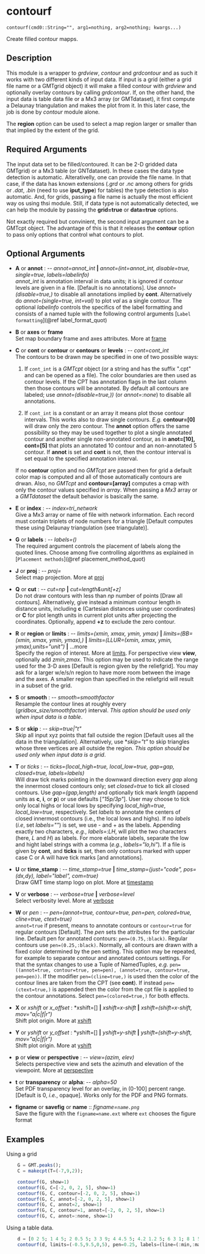 # contourf

    contourf(cmd0::String="", arg1=nothing, arg2=nothing; kwargs...)

Create filled contour mapps.

Description
-----------

This module is a wrapper to *grdview*, *contour* and *grdcontour* and as such it works with two different kinds of input data. If input is a grid (either a grid file name or a GMTgrid object) it will make a filled contour with *grdview* and optionally  overlay contours by calling *grdcontour*. If, on the other hand, the input data is table data file or a Mx3 array (or GMTdataset), it first compute a Delaunay triangulation and makes the plot from it. In this later case, the job is done by *contour* module alone.

The **region** option can be used to select a map region larger or smaller than that implied by the extent of the grid. 

Required Arguments
------------------

The input data set to be filled/contoured. It can be 2-D gridded data GMTgrid) or a Mx3 table (or GNTdataset). In these cases
the data type detection is automatic. Alterativelly, one can provide the file name. In that case, if the data has
known extensions (*.grd* or *.nc* among others for grids or *.dat*, *.bin* (need to use **iput_type**) for tables) the
type detection is also automatic. And, for grids, passing a file name is actually the most efficient way os using thsi module.
Still, if data type is not automatically detected, we can help the module by passing the **grid=true** or **data=true**
options.

Not exactly required but convinient, the second input argument can be a GMTcpt object. The advantage of this is that it
releases the **contour** option to pass only options that control what contours to plot.

Optional Arguments
------------------

- **A** or **annot** : -- *annot=annot\_int* **|** *annot=(int=annot\_int, disable=true, single=true, labels=labelinfo)*\
   *annot\_int* is annotation interval in data units; it is ignored if contour levels are given in a file.
   [Default is no annotations]. Use *annot=(disable=true,)* to disable all annotations implied by **cont**.
   Alternatively do *annot=(single=true, int=val)* to plot *val* as a single contour. The optional *labelinfo* controls the specifics of the label formatting and consists of a named tuple with the following control arguments [`Label formatting`](@ref label_format_quot)

- **B** or **axes** or **frame**\
   Set map boundary frame and axes attributes. More at [frame](@ref)

- **C** or **cont** or **contour** or **contours** or **levels** : -- *cont=cont\_int*\
   The contours to be drawn may be specified in one of two possible ways:

   1. If ``cont_int`` is a *GMTcpt* object (or a string and has the suffix ".cpt" and can be opened as a file).
      The color boundaries are then used as contour levels. If the CPT has annotation flags in the
      last column then those contours will be annotated. By default all contours are labeled;
      use *annot=(disable=true,))* (or *annot=:none*) to disable all annotations.

   2. If ``cont_int`` is a constant or an array it means plot those contour intervals. This works also to draw
      single contours. *E.g.* **contour=[0]** will draw only the zero contour. The **annot** option offers the same
	   possibility so they may be used together to plot a single annotated contour and another single non-annotated contour,
	   as in **anot=[10], cont=[5]** that plots an annotated 10 contour and an non-annotated 5 contour. If **annot** is set
	   and **cont** is not, then the contour interval is set equal to the specified annotation interval.

	If no **contour** option and no *GMTcpt* are passed then for grid a default color map is computed and all of
	those automatically contours are drwan. Also, no *GMTcpt* and **contour=[array]** computes a cmap with only the
	contour values specified in *array*. When passing a *Mx3* array or a *GMTdataset* the default behavior is
	basically the same.

- **E** or **index** : -- *index=tri_network*\
   Give a Mx3 array or name of file with network information. Each record must contain triplets of node numbers for
   a triangle [Default computes these using Delaunay triangulation (see triangulate)].

- **G** or **labels** : -- *labels=()*\
   The required argument controls the placement of labels along the quoted lines. Choose among five
   controlling algorithms as explained in [`Placement methods`](@ref placement_method_quot)

- **J** or **proj** : -- *proj=<parameters>*\
   Select map projection. More at [proj](@ref)

- **Q** or **cut** : -- *cut=np* **|** *cut=length&unit[+z]*\
   Do not draw contours with less than *np* number of points [Draw all contours]. Alternatively, give
   instead a minimum contour length in distance units, including **c** (Cartesian distances using user
   coordinates) or **C** for plot length units in current plot units after projecting the coordinates.
   Optionally, append **+z** to exclude the zero contour.

- **R** or **region** or **limits** : -- *limits=(xmin, xmax, ymin, ymax)* **|** *limits=(BB=(xmin, xmax, ymin, ymax),)*
   **|** *limits=(LLUR=(xmin, xmax, ymin, ymax),units="unit")* **|** ...more\
   Specify the region of interest. More at [limits](@ref). For perspective view **view**, optionally add
   *zmin,zmax*. This option may be used to indicate the range used for the 3-D axes [Default is region given
   by the reliefgrid]. You may ask for a larger w/e/s/n region to have more room between the image and the axes.
   A smaller region than specified in the reliefgrid will result in a subset of the grid.

- **S** or **smooth** : -- *smooth=smoothfactor*\
   Resample the contour lines at roughly every (*gridbox\_size/smoothfactor*) interval.
   *This option should be used only when input data is a table*.

- **S** or **skip** : -- *skip=true|"t"*\
   Skip all input xyz points that fall outside the region [Default uses all the data in the triangulation].
   Alternatively, use **skip="t"* to skip triangles whose three vertices are all outside the region.
   *This option should be used only when input data is a grid*.

- **T** or *ticks* : -- *ticks=(local\_high=true, local\_low=true, gap=gap, closed=true, labels=labels)*\
   Will draw tick marks pointing in the downward direction every *gap* along the innermost closed contours only;
   set *closed=true* to tick all closed contours. Use *gap=(gap,length)* and optionally tick mark *length*
   (append units as **c**, **i**, or **p**) or use defaults [*"15p/3p"*]. User may choose to tick only local
   highs or local lows by specifying *local\_high=true*, *local\_low=true*, respectively. Set *labels* to
   annotate the centers of closed innermost contours (i.e., the local lows and highs). If no *labels* (*i.e*,
   set *labels=""*) is set, we use - and + as the labels. Appending exactly two characters, *e.g.*, *labels=:LH*,
   will plot the two characters (here, *L* and *H*) as labels. For more elaborate labels, separate the low and hight
   label strings with a comma (*e.g.*, *labels="lo,hi"*). If a file is given by **cont**, and **ticks** is set,
   then only contours marked with upper case C or A will have tick marks [and annotations].

- **U** or **time_stamp** : -- *time_stamp=true* **|** *time_stamp=(just="code", pos=(dx,dy), label="label", com=true)*\
   Draw GMT time stamp logo on plot. More at [timestamp](@ref)

- **V** or **verbose** : -- *verbose=true* **|** *verbose=level*\
   Select verbosity level. More at [verbose](@ref)

- **W** or *pen* : -- *pen=(annot=true, contour=true, pen=pen, colored=true, cline=true, ctext=true)*\
   ``annot=true`` if present, means to annotate contours or ``contour=true`` for regular contours [Default].
   The *pen* sets the attributes for the particular line. Default pen for annotated contours: ``pen=(0.75,:black)``.
   Regular contours use ``pen=(0.25,:black)``. Normally, all contours are drawn with a fixed color determined by
   the pen setting. This option may be repeated, for example to separate contour and annotated contours settings.
   For that the syntax changes to use a Tuple of NamedTuples, *e.g.*  ``pen=((annot=true, contour=true, pen=pen), (annot=true, contour=true, pen=pen))``. If the modifier ``pen=(cline=true,)`` is used then the color of the contour lines are taken from the CPT (see **cont**). If instead ``pen=(ctext=true,)`` is appended then the color from the cpt file is applied to the contour annotations. Select ``pen=(colored=true,)`` for both effects.

- **X** or *xshift* or *x_offset* : *xshift=[] **|** *xshift=x-shift* **|** *xshift=(shift=x-shift, mov="a|c|f|r")*\
   Shift plot origin. More at [xshift](@ref)

- **Y** or *yshift* or *y_offset* : *yshift=[] **|** *yshift=y-shift* **|** *yshift=(shift=y-shift, mov="a|c|f|r")*\
   Shift plot origin. More at [yshift](@ref)

- **p** or **view** or **perspective** : -- *view=(azim, elev)*\
   Selects perspective view and sets the azimuth and elevation of the viewpoint. More at [perspective](@ref)

- **t** or **transparency** or **alpha**: -- *alpha=50*\
   Set PDF transparency level for an overlay, in (0-100] percent range. [Default is 0, *i.e.*, opaque].
   Works only for the PDF and PNG formats.

- **figname** or **savefig** or **name** :: *figname=`name.png`*\
   Save the figure with the `figname=name.ext` where `ext` chooses the figure format

Examples
--------

Using a grid

```julia
	G = GMT.peaks();
	C = makecpt(T=(-7,9,2));

	contourf(G, show=1)
	contourf(G, C=[-2, 0, 2, 5], show=1)
	contourf(G, C, contour=[-2, 0, 2, 5], show=1)
	contourf(G, C, annot=[-2, 0, 2, 5], show=1)
	contourf(G, C, annot=2, show=1)
	contourf(G, C, contour=1, annot=[-2, 0, 2, 5], show=1)
	contourf(G, C, annot=:none, show=1)
```

Using a table data.

```julia
	d = [0 2 5; 1 4 5; 2 0.5 5; 3 3 9; 4 4.5 5; 4.2 1.2 5; 6 3 1; 8 1 5; 9 4.5 5];
	contourf(d, limits=(-0.5,9.5,0,5), pen=0.25, labels=(line=(:min,:max),), show=1)
```